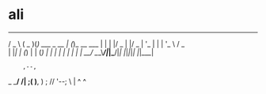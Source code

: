 # ali

  ___   ___  _             _ _            
 / _ \ ( _ )(_) ___  _ __ | (_)_ __   ___ 
| | | |/ _ \| |/ _ \| '_ \| | | '_ \ / _ \
| |_| | (_) | | (_) | | | | | | | | |  __/
 \__\_\\___/|_|\___/|_| |_|_|_|_| |_|\___|
                                          
        ,--,
  _ ___/ /\|
 ;( )__, )
; //   '--;
  \     |
   ^    ^ 
 
 

